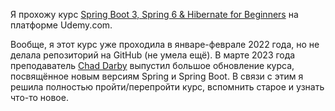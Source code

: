 Я прохожу курс 
[Spring Boot 3, Spring 6 & Hibernate for Beginners](https://www.udemy.com/course/spring-hibernate-tutorial/)
на платформе Udemy.com.

Вообще, я этот курс уже проходила в январе-феврале 2022 года, но не делала репозиторий на GitHub (не умела ещё). 
В марте 2023 года преподаватель [Chad Darby](https://www.udemy.com/user/chaddarby2) выпустил большое обновление
курса, посвящённое новым версиям Spring и Spring Boot. В связи с этим я решила полностью пройти/перепройти курс, 
вспомнить старое и узнать что-то новое.